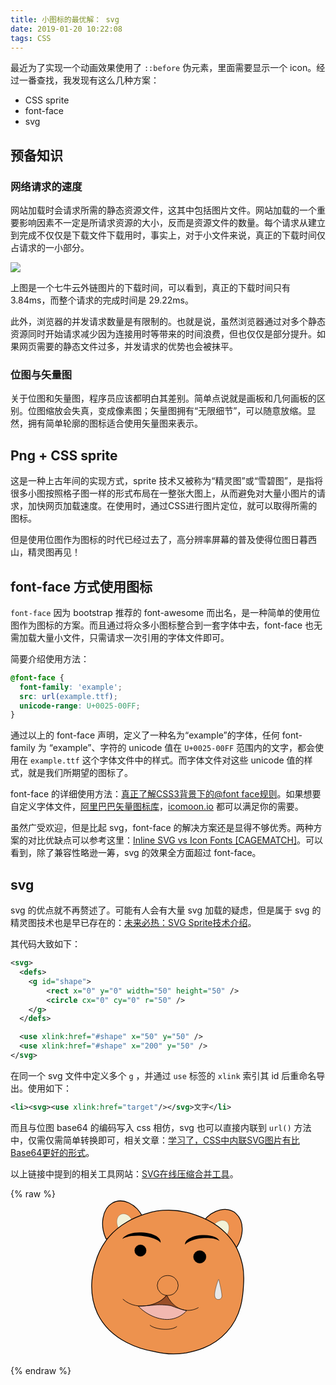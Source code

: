 ```yaml
---
title: 小图标的最优解： svg
date: 2019-01-20 10:22:08
tags: CSS
---
```


最近为了实现一个动画效果使用了 `::before` 伪元素，里面需要显示一个 icon。经过一番查找，我发现有这么几种方案：

- CSS sprite
- font-face
- svg 

## 预备知识

### 网络请求的速度

网站加载时会请求所需的静态资源文件，这其中包括图片文件。网站加载的一个重要影响因素不一定是所请求资源的大小，反而是资源文件的数量。每个请求从建立到完成不仅仅是下载文件下载用时，事实上，对于小文件来说，真正的下载时间仅占请求的一小部分。

![](http://qiniu1.letow.top/snipaste%202019.01.20-11.05.jpg)

<!--more-->

上图是一个七牛云外链图片的下载时间，可以看到，真正的下载时间只有 3.84ms，而整个请求的完成时间是 29.22ms。

此外，浏览器的并发请求数量是有限制的。也就是说，虽然浏览器通过对多个静态资源同时开始请求减少因为连接用时等带来的时间浪费，但也仅仅是部分提升。如果网页需要的静态文件过多，并发请求的优势也会被抹平。

### 位图与矢量图

关于位图和矢量图，程序员应该都明白其差别。简单点说就是画板和几何画板的区别。位图缩放会失真，变成像素图；矢量图拥有“无限细节”，可以随意放缩。显然，拥有简单轮廓的图标适合使用矢量图来表示。

## Png + CSS sprite

这是一种上古年间的实现方式，sprite 技术又被称为“精灵图”或“雪碧图”，是指将很多小图按照格子图一样的形式布局在一整张大图上，从而避免对大量小图片的请求，加快网页加载速度。在使用时，通过CSS进行图片定位，就可以取得所需的图标。

但是使用位图作为图标的时代已经过去了，高分辨率屏幕的普及使得位图日暮西山，精灵图再见！

## font-face 方式使用图标

`font-face` 因为 bootstrap 推荐的 font-awesome 而出名，是一种简单的使用位图作为图标的方案。而且通过将众多小图标整合到一套字体中去，font-face 也无需加载大量小文件，只需请求一次引用的字体文件即可。

简要介绍使用方法：

```css
@font-face {
  font-family: 'example';
  src: url(example.ttf);
  unicode-range: U+0025-00FF;
}
```

通过以上的 font-face 声明，定义了一种名为“example”的字体，任何 font-family 为 “example”、字符的 unicode 值在 `U+0025-00FF` 范围内的文字，都会使用在 `example.ttf` 这个字体文件中的样式。而字体文件对这些 unicode 值的样式，就是我们所期望的图标了。

font-face 的详细使用方法：[真正了解CSS3背景下的@font face规则](https://www.zhangxinxu.com/wordpress/2017/03/css3-font-face-src-local/)。如果想要自定义字体文件，[阿里巴巴矢量图标库](http://www.iconfont.cn)，[icomoon.io](icomoon.io) 都可以满足你的需要。

虽然广受欢迎，但是比起 svg，font-face 的解决方案还是显得不够优秀。两种方案的对比优缺点可以参考这里：[Inline SVG vs Icon Fonts [CAGEMATCH]](https://css-tricks.com/icon-fonts-vs-svg/)。可以看到，除了兼容性略逊一筹，svg 的效果全方面超过 font-face。

## svg

svg 的优点就不再赘述了。可能有人会有大量 svg 加载的疑虑，但是属于 svg 的精灵图技术也是早已存在的：[未来必热：SVG Sprite技术介绍](https://www.zhangxinxu.com/wordpress/2014/07/introduce-svg-sprite-technology/)。

其代码大致如下：

```xml
<svg>
  <defs>
    <g id="shape">
        <rect x="0" y="0" width="50" height="50" />
        <circle cx="0" cy="0" r="50" />
    </g>
  </defs>

  <use xlink:href="#shape" x="50" y="50" />
  <use xlink:href="#shape" x="200" y="50" />
</svg>
```

在同一个 svg 文件中定义多个 `g` ，并通过 `use` 标签的 `xlink` 索引其 id 后重命名导出。使用如下：

```xml
<li><svg><use xlink:href="target"/></svg>文字</li>
```

而且与位图 base64 的编码写入 css 相仿，svg 也可以直接内联到 `url()` 方法中，仅需仅需简单转换即可，相关文章：[学习了，CSS中内联SVG图片有比Base64更好的形式](https://www.zhangxinxu.com/wordpress/2018/08/css-svg-background-image-base64-encode/)。

以上链接中提到的相关工具网站：[SVG在线压缩合并工具](https://www.zhangxinxu.com/sp/svgo/)。



{% raw %}
<svg xmlns="http://www.w3.org/2000/svg" version="1.2" viewBox="0 0 600 600" width="50%" style="margin: 0 25%">
    <path fill="#EF914E" stroke="#000" stroke-width="3" d="M65 153l140-83C179 17 126-7 88 15s-49 85-23 138"/>
    <path fill="#F2F2D8" stroke="#000" stroke-width=".5" d="M110 110l52-31c-9-20-29-28-43-20-15 8-18 31-8 51"/>
    <path fill="#EF914E" stroke="#000" stroke-width="3" d="M554 194c36-47 39-108 5-139-32-29-89-17-124 29l118 110"/>
    <path fill="#F2F2D8" stroke="#000" stroke-width=".5" d="M522 140c13-17 14-41 2-53-12-11-34-6-48 10l45 42"/>
    <path fill="#ED924E" stroke="#000" stroke-width="3" d="M302 42c10 0 42 0 83 12 27 8 118 35 169 119 20 33 27 66 30 78 2 10 6 35 4 71-2 47-7 122-65 185-55 61-128 74-155 79-56 9-100 0-123-6-41-7-162-36-214-145-40-86-14-173-7-195 12-43 32-71 37-78 52-74 130-98 157-107 12-4 48-13 84-13z"/>
    <circle cx="195" cy="196" r="22" stroke="#000"/>
    <circle cx="421" cy="220" r="24" stroke="#000"/>
    <path d="M430 149c27-2 53 1 66 10-6-14-34-24-66-22-36 1-65 17-65 34v2c11-11 36-21 65-24zm-231-9c-31-2-59 2-73 12 7-15 38-27 73-25 41 1 73 17 73 37v2c-11-13-39-23-73-26z"/>
    <path fill="#994E27" d="M294 363c-16 25-52 44-94 44h-11c0 3 180 18 180 18s-46 0-75-62z"/>
    <path fill="#F2B8B0" stroke="#000" stroke-width="2" d="M187 408c12 13 48 45 100 50 53 5 84-33 84-33s-27-7-31-9c-15-4-16-6-29-10-12-3-54-5-67-2-25 2-45 3-57 4z"/>
    <ellipse cx="299" cy="329" fill="#ED924E" stroke="#000" stroke-width="2" rx="40" ry="38"/>
    <path fill="none" stroke="#000" stroke-miterlimit="10" stroke-width="2" d="M416 413c-8 5-23 11-41 11-32 0-63-23-79-57m-2 0c-16 27-106 68-166 14"/>
    <path fill="none" stroke="#000" stroke-width="2" d="M231 480c20 17 80 23 103 5"/>
    <path fill="#E8E8E8" stroke="#000" d="M492 306s-16 43-14 62c1 19 24 18 27 4 2-14-12-67-12-67"/>
</svg>

{% endraw %}